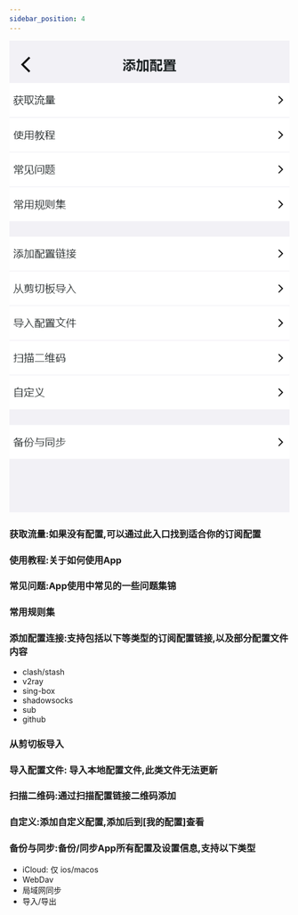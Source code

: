 ```yaml
---
sidebar_position: 4
---
```



![](./img/add-profiles.png#center)


### 获取流量:如果没有配置,可以通过此入口找到适合你的订阅配置
### 使用教程:关于如何使用App
### 常见问题:App使用中常见的一些问题集锦
### 常用规则集


### 添加配置连接:支持包括以下等类型的订阅配置链接,以及部分配置文件内容
- clash/stash
- v2ray
- sing-box
- shadowsocks
- sub
- github
### 从剪切板导入
### 导入配置文件: 导入本地配置文件,此类文件无法更新
### 扫描二维码:通过扫描配置链接二维码添加
### 自定义:添加自定义配置,添加后到[我的配置]查看
### 备份与同步:备份/同步App所有配置及设置信息,支持以下类型
- iCloud: 仅 ios/macos 
- WebDav
- 局域网同步
- 导入/导出
